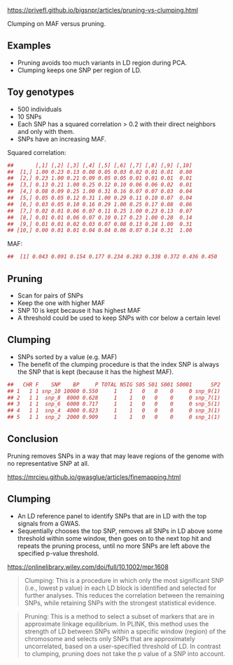<https://privefl.github.io/bigsnpr/articles/pruning-vs-clumping.html>

Clumping on MAF versus pruning.

## Examples
* Pruning avoids too much variants in LD region during PCA.
* Clumping keeps one SNP per region of LD.

## Toy genotypes
* 500 individuals 
* 10 SNPs
* Each SNP has a squared correlation > 0.2 with their direct neighbors and only with them. 
* SNPs have an increasing MAF.

Squared correlation:

``` R
##       [,1] [,2] [,3] [,4] [,5] [,6] [,7] [,8] [,9] [,10]
##  [1,] 1.00 0.23 0.13 0.08 0.05 0.03 0.02 0.01 0.01  0.00
##  [2,] 0.23 1.00 0.21 0.09 0.05 0.05 0.01 0.01 0.01  0.01
##  [3,] 0.13 0.21 1.00 0.25 0.12 0.10 0.06 0.06 0.02  0.01
##  [4,] 0.08 0.09 0.25 1.00 0.31 0.16 0.07 0.07 0.03  0.04
##  [5,] 0.05 0.05 0.12 0.31 1.00 0.29 0.11 0.10 0.07  0.04
##  [6,] 0.03 0.05 0.10 0.16 0.29 1.00 0.25 0.17 0.08  0.06
##  [7,] 0.02 0.01 0.06 0.07 0.11 0.25 1.00 0.23 0.13  0.07
##  [8,] 0.01 0.01 0.06 0.07 0.10 0.17 0.23 1.00 0.28  0.14
##  [9,] 0.01 0.01 0.02 0.03 0.07 0.08 0.13 0.28 1.00  0.31
## [10,] 0.00 0.01 0.01 0.04 0.04 0.06 0.07 0.14 0.31  1.00
```

MAF:
``` R
##  [1] 0.043 0.091 0.154 0.177 0.234 0.283 0.338 0.372 0.436 0.450
```

## Pruning
* Scan for pairs of SNPs
* Keep the one with higher MAF
* SNP 10 is kept because it has highest MAF
* A threshold could be used to keep SNPs with cor below a certain level

## Clumping
* SNPs sorted by a value (e.g. MAF)
* The benefit of the clumping procedure is that the index SNP is always the SNP that is kept (because it has the highest MAF). 

``` R
##   CHR F    SNP    BP     P TOTAL NSIG S05 S01 S001 S0001      SP2
## 1   1 1 snp_10 10000 0.550     1    1   0   0    0     0 snp_9(1)
## 2   1 1  snp_8  8000 0.628     1    1   0   0    0     0 snp_7(1)
## 3   1 1  snp_6  6000 0.717     1    1   0   0    0     0 snp_5(1)
## 4   1 1  snp_4  4000 0.823     1    1   0   0    0     0 snp_3(1)
## 5   1 1  snp_2  2000 0.909     1    1   0   0    0     0 snp_1(1)
```

## Conclusion 
Pruning removes SNPs in a way that may leave regions of the genome with no representative SNP at all.


<https://mrcieu.github.io/gwasglue/articles/finemapping.html>

## Clumping
* An LD reference panel to identify SNPs that are in LD with the top signals from a GWAS. 
* Sequentially chooses the top SNP, removes all SNPs in LD above some threshold within some window, then goes on to the next top hit and repeats the pruning process, until no more SNPs are left above the specified p-value threshold.

<https://onlinelibrary.wiley.com/doi/full/10.1002/mpr.1608>
> Clumping: This is a procedure in which only the most significant SNP (i.e., lowest p value) in each LD block is identified and selected for further analyses. This reduces the correlation between the remaining SNPs, while retaining SNPs with the strongest statistical evidence.

> Pruning: This is a method to select a subset of markers that are in approximate linkage equilibrium. In PLINK, this method uses the strength of LD between SNPs within a specific window (region) of the chromosome and selects only SNPs that are approximately uncorrelated, based on a user-specified threshold of LD. In contrast to clumping, pruning does not take the p value of a SNP into account.

